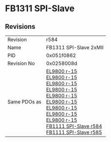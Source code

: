 # FB1311 SPI-Slave

## Revisions
<table>
<tr>
<td>Revision</td>
<td>r584</td>
</tr>
<tr>
<td>Name</td>
<td>FB1311 SPI-Slave 2xMII</td>
</tr>
<tr>
<td>PID</td>
<td>0x051f0862</td>
</tr>
<tr>
<td>Revision No</td>
<td>0x0258008d</td>
</tr>
<tr>
<td>Same PDOs as</td>
<td><a href="EL9800.md">EL9800 r-15</a><br/><a href="EL9800.md">EL9800 r-15</a><br/><a href="EL9800.md">EL9800 r-15</a><br/><a href="EL9800.md">EL9800 r-15</a><br/><a href="EL9800.md">EL9800 r-15</a><br/><a href="EL9800.md">EL9800 r-15</a><br/><a href="EL9800.md">EL9800 r-15</a><br/><a href="EL9800.md">EL9800 r-15</a><br/><a href="EL9800.md">EL9800 r-15</a><br/><a href="FB1111+SPI-Slave.md">FB1111 SPI-Slave r584</a><br/><a href="FB1111+SPI-Slave.md">FB1111 SPI-Slave r585</a></td>
</tr>
</table>
